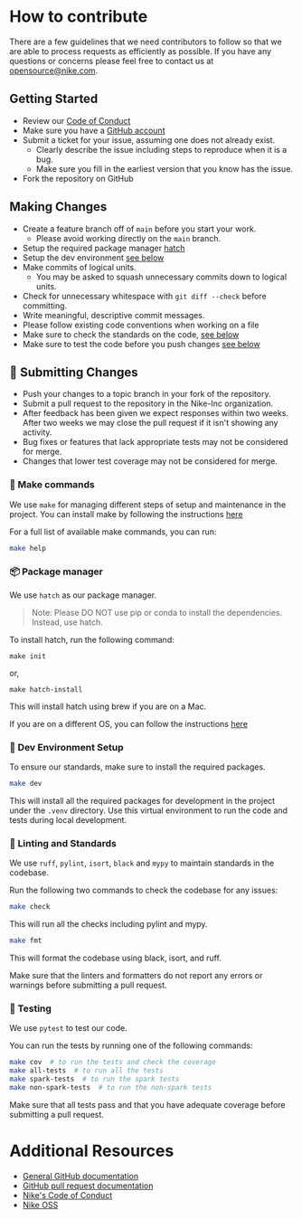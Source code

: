 <!-- TODO: add code of conduct -->

# How to contribute

There are a few guidelines that we need contributors to follow so that we are able to process requests as efficiently as possible. If you have any questions or concerns please feel free to contact us at [opensource@nike.com](mailto:opensource@nike.com).

## Getting Started

* Review our [Code of Conduct](https://github.com/Nike-Inc/nike-inc.github.io/blob/master/CONDUCT.md)
* Make sure you have a [GitHub account](https://github.com/signup/free)
* Submit a ticket for your issue, assuming one does not already exist.
    * Clearly describe the issue including steps to reproduce when it is a bug.
    * Make sure you fill in the earliest version that you know has the issue.
* Fork the repository on GitHub

## Making Changes

* Create a feature branch off of `main` before you start your work.
    * Please avoid working directly on the `main` branch.
* Setup the required package manager [hatch](#package-manager)
* Setup the dev environment [see below](#dev-environment-setup)
* Make commits of logical units.
    * You may be asked to squash unnecessary commits down to logical units.
* Check for unnecessary whitespace with `git diff --check` before committing.
* Write meaningful, descriptive commit messages.
* Please follow existing code conventions when working on a file
* Make sure to check the standards on the code, [see below](#linting-and-standards)
* Make sure to test the code before you push changes [see below](#testing)

## 🤝 Submitting Changes

* Push your changes to a topic branch in your fork of the repository.
* Submit a pull request to the repository in the Nike-Inc organization.
* After feedback has been given we expect responses within two weeks. After two weeks we may close the pull request 
if it isn't showing any activity.
* Bug fixes or features that lack appropriate tests may not be considered for merge.
* Changes that lower test coverage may not be considered for merge.

### 🔨 Make commands

We use `make` for managing different steps of setup and maintenance in the project. You can install make by following
the instructions [here](https://formulae.brew.sh/formula/make)

For a full list of available make commands, you can run:

```bash
make help
```


### 📦 Package manager

We use `hatch` as our package manager.

> Note: Please DO NOT use pip or conda to install the dependencies. Instead, use hatch.

To install hatch, run the following command:
```console
make init
```

or,
```console
make hatch-install
```

This will install hatch using brew if you are on a Mac. 

If you are on a different OS, you can follow the instructions [here](https://hatch.pypa.io/latest/install/)


### 📌 Dev Environment Setup

To ensure our standards, make sure to install the required packages.

```bash
make dev
```

This will install all the required packages for development in the project under the `.venv` directory.
Use this virtual environment to run the code and tests during local development.

### 🧹 Linting and Standards

We use `ruff`, `pylint`, `isort`, `black` and `mypy` to maintain standards in the codebase.

Run the following two commands to check the codebase for any issues:

```bash
make check
```
This will run all the checks including pylint and mypy.

```bash
make fmt
```
This will format the codebase using black, isort, and ruff.

Make sure that the linters and formatters do not report any errors or warnings before submitting a pull request.

### 🧪 Testing

We use `pytest` to test our code. 


You can run the tests by running one of the following commands:

```bash
make cov  # to run the tests and check the coverage
make all-tests  # to run all the tests
make spark-tests  # to run the spark tests
make non-spark-tests  # to run the non-spark tests
```

Make sure that all tests pass and that you have adequate coverage before submitting a pull request.

# Additional Resources

* [General GitHub documentation](https://help.github.com/)
* [GitHub pull request documentation](https://help.github.com/send-pull-requests/)
* [Nike's Code of Conduct](https://github.com/Nike-Inc/nike-inc.github.io/blob/master/CONDUCT.md)
* [Nike OSS](https://nike-inc.github.io/)